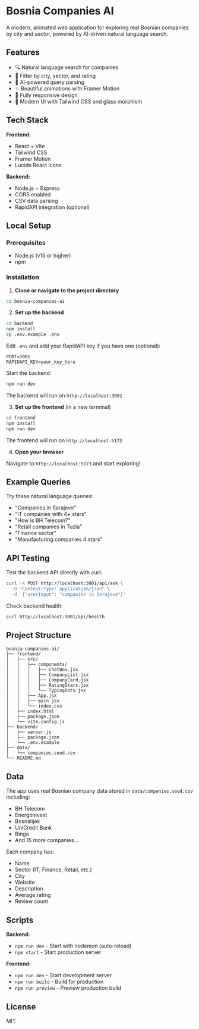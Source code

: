 # Bosnia Companies AI

A modern, animated web application for exploring real Bosnian companies by city and sector, powered by AI-driven natural language search.

## Features

- 🔍 Natural language search for companies
- 🏢 Filter by city, sector, and rating
- 🤖 AI-powered query parsing
- ✨ Beautiful animations with Framer Motion
- 📱 Fully responsive design
- 🎨 Modern UI with Tailwind CSS and glass morphism

## Tech Stack

**Frontend:**
- React + Vite
- Tailwind CSS
- Framer Motion
- Lucide React icons

**Backend:**
- Node.js + Express
- CORS enabled
- CSV data parsing
- RapidAPI integration (optional)

## Local Setup

### Prerequisites

- Node.js (v16 or higher)
- npm

### Installation

1. **Clone or navigate to the project directory**

```bash
cd bosnia-companies-ai
```

2. **Set up the backend**

```bash
cd backend
npm install
cp .env.example .env
```

Edit `.env` and add your RapidAPI key if you have one (optional):
```
PORT=3001
RAPIDAPI_KEY=your_key_here
```

Start the backend:
```bash
npm run dev
```

The backend will run on `http://localhost:3001`

3. **Set up the frontend** (in a new terminal)

```bash
cd frontend
npm install
npm run dev
```

The frontend will run on `http://localhost:5173`

4. **Open your browser**

Navigate to `http://localhost:5173` and start exploring!

## Example Queries

Try these natural language queries:

- "Companies in Sarajevo"
- "IT companies with 4+ stars"
- "How is BH Telecom?"
- "Retail companies in Tuzla"
- "Finance sector"
- "Manufacturing companies 4 stars"

## API Testing

Test the backend API directly with curl:

```bash
curl -X POST http://localhost:3001/api/ask \
  -H "Content-Type: application/json" \
  -d '{"userInput": "companies in Sarajevo"}'
```

Check backend health:

```bash
curl http://localhost:3001/api/health
```

## Project Structure

```
bosnia-companies-ai/
├── frontend/
│   ├── src/
│   │   ├── components/
│   │   │   ├── ChatBox.jsx
│   │   │   ├── CompanyList.jsx
│   │   │   ├── CompanyCard.jsx
│   │   │   ├── RatingStars.jsx
│   │   │   └── TypingDots.jsx
│   │   ├── App.jsx
│   │   ├── main.jsx
│   │   └── index.css
│   ├── index.html
│   ├── package.json
│   └── vite.config.js
├── backend/
│   ├── server.js
│   ├── package.json
│   └── .env.example
├── data/
│   └── companies.seed.csv
└── README.md
```

## Data

The app uses real Bosnian company data stored in `data/companies.seed.csv` including:

- BH Telecom
- Energoinvest
- Bosnalijek
- UniCredit Bank
- Bingo
- And 15 more companies...

Each company has:
- Name
- Sector (IT, Finance, Retail, etc.)
- City
- Website
- Description
- Average rating
- Review count

## Scripts

**Backend:**
- `npm run dev` - Start with nodemon (auto-reload)
- `npm start` - Start production server

**Frontend:**
- `npm run dev` - Start development server
- `npm run build` - Build for production
- `npm run preview` - Preview production build

## License

MIT
